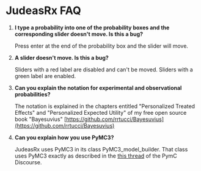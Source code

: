 # JudeasRx FAQ

1. **I type a probability into one of the probability boxes and the 
   corresponding slider doesn't move. Is this a bug?**

    Press enter at the end of the probability box and the slider will move.
2. **A slider doesn't move. Is this a bug?** 

   Sliders with a red 
label are disabled and can't be moved. Sliders with a green label are enabled.
3. **Can you explain the notation for experimental and observational 
   probabilities?**

   The notation is explained in the chapters entitled "Personalized Treated 
   Effects" and "Personalized Expected Utility" of my free open source book 
   "Bayesuvius"
   [https://github.com/rrtucci/Bayesuvius](https://github.com/rrtucci/Bayesuvius)
4. **Can you explain how you use PyMC3?**

   JudeasRx uses PyMC3 in its class PyMC3_model_builder. That class uses 
   PyMC3 
   exactly as 
   described in the [this thread](https://discourse.pymc.io/t/bayes-nets-belief-networks-and-pymc/5150) 
   of the PymC Discourse.